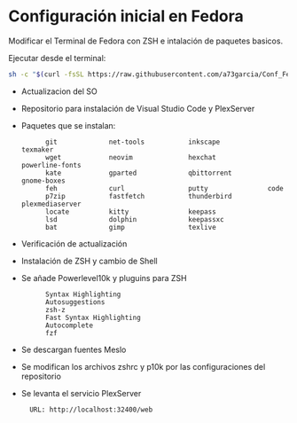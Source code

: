 # Configuración inicial en Fedora

Modificar el Terminal de Fedora con ZSH e intalación de paquetes basicos.

Ejecutar desde el terminal:

```bash
sh -c "$(curl -fsSL https://raw.githubusercontent.com/a73garcia/Conf_Fedora/refs/heads/main/Config_Inicial_Fedora.sh)"
 ```



- Actualizacion del SO
- Repositorio para instalación de Visual Studio Code y PlexServer
- Paquetes que se instalan:

            git             net-tools           inkscape            texmaker
            wget            neovim              hexchat             powerline-fonts
            kate            gparted             qbittorrent         gnome-boxes
            feh             curl                putty               code
            p7zip           fastfetch           thunderbird         plexmediaserver
            locate          kitty               keepass
            lsd             dolphin             keepassxc
            bat             gimp                texlive

- Verificación de actualización
- Instalación de ZSH y cambio de Shell
- Se añade Powerlevel10k y pluguins para ZSH

            Syntax Highlighting
            Autosuggestions
            zsh-z
            Fast Syntax Highlighting
            Autocomplete
            fzf

- Se descargan fuentes Meslo
- Se modifican los archivos zshrc y p10k por las configuraciones del repositorio
- Se levanta el servicio PlexServer

        URL: http://localhost:32400/web

